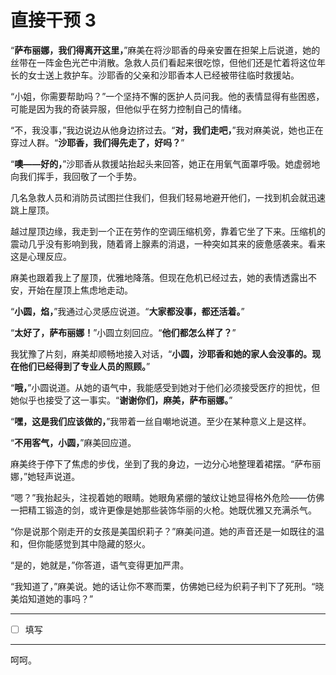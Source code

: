 # 直接干预 3

“**萨布丽娜，我们得离开这里，**”麻美在将沙耶香的母亲安置在担架上后说道，她的丝带在一阵金色光芒中消散。急救人员们看起来很吃惊，但他们还是忙着将这位年长的女士送上救护车。沙耶香的父亲和沙耶香本人已经被带往临时救援站。

“小姐，你需要帮助吗？”一个坚持不懈的医护人员问我。他的表情显得有些困惑，可能是因为我的奇装异服，但他似乎在努力控制自己的情绪。

“不，我没事，”我边说边从他身边挤过去。“**对，我们走吧，**”我对麻美说，她也正在穿过人群。“**沙耶香，我们得先走了，好吗？**”

“**噢——好的，**”沙耶香从救援站抬起头来回答，她正在用氧气面罩呼吸。她虚弱地向我们挥手，我回敬了一个手势。

几名急救人员和消防员试图拦住我们，但我们轻易地避开他们，一找到机会就迅速跳上屋顶。

越过屋顶边缘，我走到一个正在劳作的空调压缩机旁，靠着它坐了下来。压缩机的震动几乎没有影响到我，随着肾上腺素的消退，一种突如其来的疲惫感袭来。看来这是心理反应。

麻美也跟着我上了屋顶，优雅地降落。但现在危机已经过去，她的表情透露出不安，开始在屋顶上焦虑地走动。

“**小圆，焰，**”我通过心灵感应说道。“**大家都没事，都还活着。**”

“**太好了，萨布丽娜！**”小圆立刻回应。“**他们都怎么样了？**”

我犹豫了片刻，麻美却顺畅地接入对话，“**小圆，沙耶香和她的家人会没事的。现在他们已经得到了专业人员的照顾。**”

“**哦，**”小圆说道。从她的语气中，我能感受到她对于他们必须接受医疗的担忧，但她似乎也接受了这一事实。“**谢谢你们，麻美，萨布丽娜。**”

“**嘿，这是我们应该做的，**”我带着一丝自嘲地说道。至少在某种意义上是这样。

“**不用客气，小圆，**”麻美回应道。

麻美终于停下了焦虑的步伐，坐到了我的身边，一边分心地整理着裙摆。“萨布丽娜，”她轻声说道。

“嗯？”我抬起头，注视着她的眼睛。她眼角紧绷的皱纹让她显得格外危险——仿佛一把精工锻造的剑，或许更像是她那些装饰华丽的火枪。她既优雅又充满杀气。

“你是说那个刚走开的女孩是美国织莉子？”麻美问道。她的声音还是一如既往的温和，但你能感觉到其中隐藏的怒火。

“是的，她就是，”你答道，语气变得更加严肃。

“我知道了，”麻美说。她的话让你不寒而栗，仿佛她已经为织莉子判下了死刑。“晓美焰知道她的事吗？”

---

- [ ] 填写

---

呵呵。
